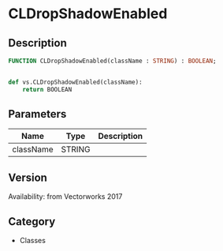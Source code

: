 # CLDropShadowEnabled

## Description
```pascal
FUNCTION CLDropShadowEnabled(className : STRING) : BOOLEAN;
```

```python

def vs.CLDropShadowEnabled(className):
    return BOOLEAN
```

## Parameters
|Name|Type|Description|
|---|---|---|
|className|STRING||

## Version
Availability: from Vectorworks 2017
## Category
* Classes

